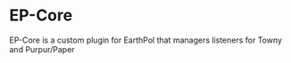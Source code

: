 # EP-Core
EP-Core is a custom plugin for EarthPol that managers listeners for Towny and Purpur/Paper
